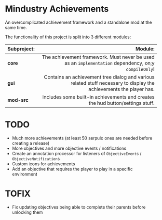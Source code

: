 # Mindustry Achievements
An overcomplicated achievement framework and a standalone mod at the same time.

The functionality of this project is split into 3 different modules:

| Subproject: |                                                                                                             Module: |
|:------------|--------------------------------------------------------------------------------------------------------------------:|
| **core**    |                The achievement framework. Must never be used as an `implementation` dependency, on;y `compileOnly`! |
| **gui**     | Contains an achievement tree dialog and various related stuff necessary to display the achievements the player has. |
| **mod-src** |                                      Includes some built-in achievements and creates the hud button/settings stuff. |


# TODO
* Much more achievements (at least 50 serpulo ones are needed before creating a release)
* More objectives and more objective events / notifications
* Create an annotation processor for listeners of `ObjectiveEvent`s / `ObjectiveNotification`s
* Custom icons for achievements
* Add an objective that requires the player to play in a specific environment

# TOFIX
* Fix updating objectives being able to complete their parents before unlocking them
